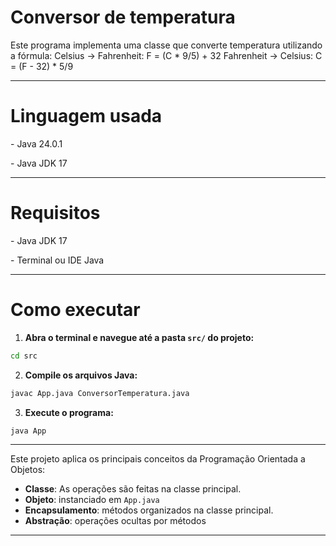 <h1>Conversor de temperatura</h1>
Este programa implementa uma classe que converte temperatura utilizando a fórmula:
Celsius → Fahrenheit: F = (C * 9/5) + 32
Fahrenheit → Celsius: C = (F - 32) * 5/9

---
<h1>Linguagem usada</h1>
<p>- Java 24.0.1</p>
<p>- Java JDK 17</p>

---
<h1>Requisitos</h1>
<p>- Java JDK 17</p>
<p>- Terminal ou IDE Java</p>

---

<h1>Como executar</h1>

1. **Abra o terminal e navegue até a pasta `src/` do projeto:**

```bash
cd src
```

2. **Compile os arquivos Java:**

```bash
javac App.java ConversorTemperatura.java
```

3. **Execute o programa:**

```bash
java App
```

---

<p>Este projeto aplica os principais conceitos da Programação Orientada a Objetos:

- **Classe**: As operações são feitas na classe principal.
- **Objeto**: instanciado em `App.java`
- **Encapsulamento**: métodos organizados na classe principal.
- **Abstração**: operações ocultas por métodos

---